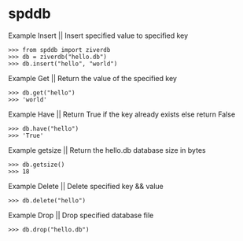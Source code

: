 # spddb

Example Insert || Insert specified value to specified key

    >>> from spddb import ziverdb
    >>> db = ziverdb("hello.db")
    >>> db.insert("hello", "world")

Example Get || Return the value of the specified key

    >>> db.get("hello")
    >>> 'world'

Example Have || Return True if the key already exists else return False

    >>> db.have("hello")
    >>> 'True'

Example getsize || Return the hello.db database size in bytes

    >>> db.getsize()
    >>> 18 


Example Delete || Delete specified key && value

    >>> db.delete("hello")

Example Drop || Drop specified database file

    >>> db.drop("hello.db")
    
